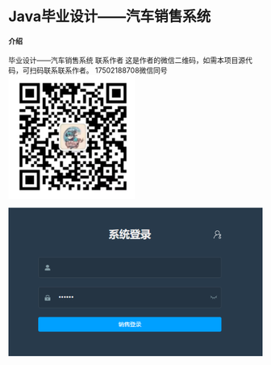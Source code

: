 # Java毕业设计——汽车销售系统  

#### 介绍
毕业设计——汽车销售系统
联系作者
这是作者的微信二维码，如需本项目源代码，可扫码联系联系作者。
17502188708微信同号
![输入图片说明](1.png)


![输入图片说明](QQ%E6%88%AA%E5%9B%BE20230423225419.png)

